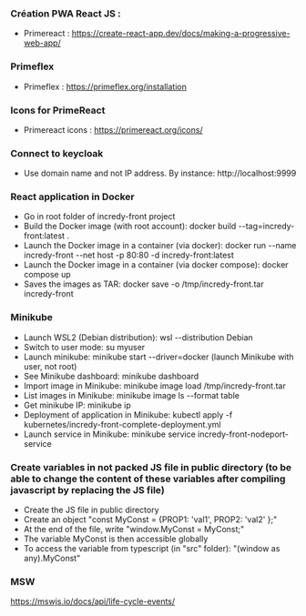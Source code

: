 ### Création PWA React JS :

- Primereact : https://create-react-app.dev/docs/making-a-progressive-web-app/

### Primeflex

- Primeflex : https://primeflex.org/installation

### Icons for PrimeReact

- Primereact icons : https://primereact.org/icons/

### Connect to keycloak

- Use domain name and not IP address. By instance: http://localhost:9999

### React application in Docker

- Go in root folder of incredy-front project
- Build the Docker image (with root account): docker build --tag=incredy-front:latest .
- Launch the Docker image in a container (via docker): docker run --name incredy-front --net host -p 80:80 -d incredy-front:latest
- Launch the Docker image in a container (via docker compose): docker compose up
- Saves the images as TAR: docker save -o /tmp/incredy-front.tar incredy-front

### Minikube

- Launch WSL2 (Debian distribution): wsl --distribution Debian
- Switch to user mode: su myuser
- Launch minikube: minikube start --driver=docker (launch Minikube with user, not root)
- See Minikube dashboard: minikube dashboard
- Import image in Minikube: minikube image load /tmp/incredy-front.tar
- List images in Minikube: minikube image ls --format table
- Get minikube IP: minikube ip
- Deployment of application in Minikube: kubectl apply -f kubernetes/incredy-front-complete-deployment.yml
- Launch service in Minikube: minikube service incredy-front-nodeport-service

### Create variables in not packed JS file in public directory (to be able to change the content of these variables after compiling javascript by replacing the JS file)

- Create the JS file in public directory
- Create an object "const MyConst = {PROP1: 'val1', PROP2: 'val2' };"
- At the end of the file, write "window.MyConst = MyConst;"
- The variable MyConst is then accessible globally
- To access the variable from typescript (in "src" folder): "(window as any).MyConst"

### MSW

https://mswjs.io/docs/api/life-cycle-events/

